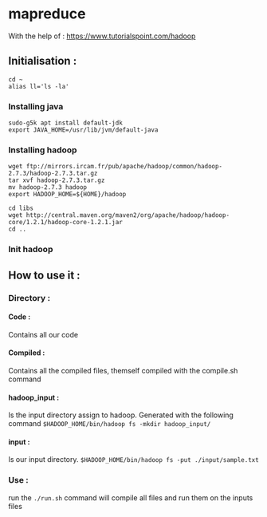 # mapreduce
With the help of : https://www.tutorialspoint.com/hadoop

## Initialisation : 
```
cd ~
alias ll='ls -la'
```

### Installing java
```
sudo-g5k apt install default-jdk
export JAVA_HOME=/usr/lib/jvm/default-java
```

### Installing hadoop
```
wget ftp://mirrors.ircam.fr/pub/apache/hadoop/common/hadoop-2.7.3/hadoop-2.7.3.tar.gz
tar xvf hadoop-2.7.3.tar.gz
mv hadoop-2.7.3 hadoop
export HADOOP_HOME=${HOME}/hadoop

cd libs
wget http://central.maven.org/maven2/org/apache/hadoop/hadoop-core/1.2.1/hadoop-core-1.2.1.jar
cd ..
```

### Init hadoop
## How to use it :

### Directory :
#### Code : 
Contains all our code

#### Compiled :
Contains all the compiled files, themself compiled with the compile.sh command

#### hadoop_input :
Is the input directory assign to hadoop. Generated with the following command 
```$HADOOP_HOME/bin/hadoop fs -mkdir hadoop_input/```

#### input : 
Is our input directory.
```$HADOOP_HOME/bin/hadoop fs -put ./input/sample.txt```

### Use :
run the ```./run.sh``` command will compile all files and run them on the inputs files
